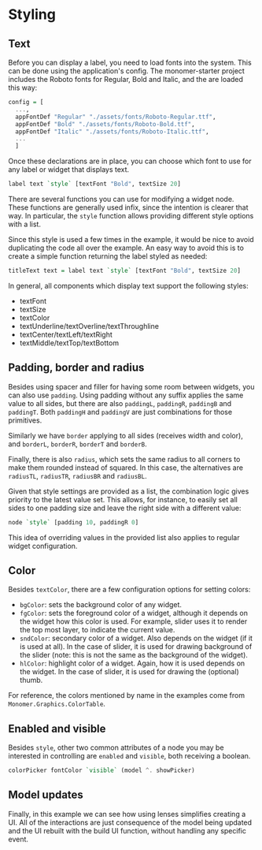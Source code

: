 # Styling

## Text

Before you can display a label, you need to load fonts into the system. This can
be done using the application's config. The monomer-starter project includes the
Roboto fonts for Regular, Bold and Italic, and the are loaded this way:

```haskell
config = [
  ...,
  appFontDef "Regular" "./assets/fonts/Roboto-Regular.ttf",
  appFontDef "Bold" "./assets/fonts/Roboto-Bold.ttf",
  appFontDef "Italic" "./assets/fonts/Roboto-Italic.ttf",
  ...
  ]
```

Once these declarations are in place, you can choose which font to use for any
label or widget that displays text.

```haskell
label text `style` [textFont "Bold", textSize 20]
```

There are several functions you can use for modifying a widget node. These
functions are generally used infix, since the intention is clearer that way. In
particular, the `style` function allows providing different style options with a
list.

Since this style is used a few times in the example, it would be nice to avoid
duplicating the code all over the example. An easy way to avoid this is to
create a simple function returning the label styled as needed:

```haskell
titleText text = label text `style` [textFont "Bold", textSize 20]
```

In general, all components which display text support the following styles:

- textFont
- textSize
- textColor
- textUnderline/textOverline/textThroughline
- textCenter/textLeft/textRight
- textMiddle/textTop/textBottom

## Padding, border and radius

Besides using spacer and filler for having some room between widgets, you can
also use `padding`. Using padding without any suffix applies the same value to
all sides, but there are also `paddingL`, `paddingR`, `paddingB` and `paddingT`.
Both `paddingH` and `paddingV` are just combinations for those primitives.

Similarly we have `border` applying to all sides (receives width and color), and
`borderL`, `borderR`, `borderT` and `borderB`.

Finally, there is also `radius`, which sets the same radius to all corners to
make them rounded instead of squared. In this case, the alternatives are
`radiusTL`, `radiusTR`, `radiusBR` and `radiusBL`.

Given that style settings are provided as a list, the combination logic gives
priority to the latest value set. This allows, for instance, to easily set all
sides to one padding size and leave the right side with a different value:

```haskell
node `style` [padding 10, paddingR 0]
```

This idea of overriding values in the provided list also applies to regular
widget configuration.

## Color

Besides `textColor`, there are a few configuration options for setting colors:

- `bgColor`: sets the background color of any widget.
- `fgColor`: sets the foreground color of a widget, although it depends on the
widget how this color is used. For example, slider uses it to render the top
most layer, to indicate the current value.
- `sndColor`: secondary color of a widget. Also depends on the widget (if it 
is used at all). In the case of slider, it is used for drawing background of the
slider (note: this is not the same as the background of the widget).
- `hlColor`: highlight color of a widget. Again, how it is used depends on the
widget. In the case of slider, it is used for drawing the (optional) thumb.

For reference, the colors mentioned by name in the examples come from
`Monomer.Graphics.ColorTable`.

## Enabled and visible

Besides `style`, other two common attributes of a node you may be interested in
controlling are `enabled` and `visible`, both receiving a boolean.

```haskell
colorPicker fontColor `visible` (model ^. showPicker)
```

## Model updates

Finally, in this example we can see how using lenses simplifies creating a UI.
All of the interactions are just consequence of the model being updated and the
UI rebuilt with the build UI function, without handling any specific event.
